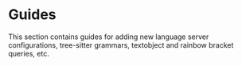 # Guides

This section contains guides for adding new language server configurations,
tree-sitter grammars, textobject and rainbow bracket queries, etc.
